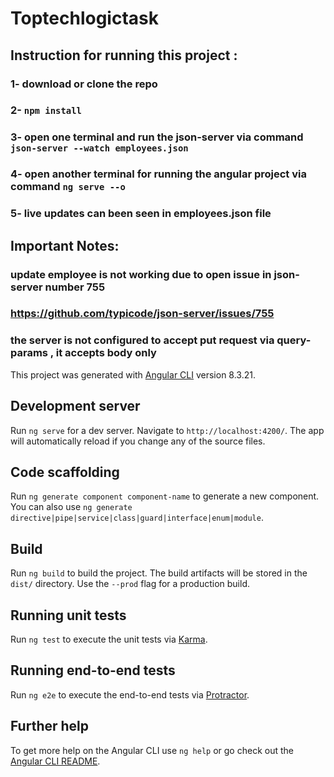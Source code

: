 # Toptechlogictask

## Instruction for running this project :

### 1- download or clone the repo
### 2- `npm install`

### 3- open one terminal and run the json-server via command `json-server --watch employees.json`

### 4- open another terminal for running the angular project via command `ng serve --o`

### 5- live updates can been seen in employees.json file


## Important Notes:


### update employee is not working due to open issue in json-server number 755 

### https://github.com/typicode/json-server/issues/755

### the server is not configured to accept put request via query-params , it accepts body only





This project was generated with [Angular CLI](https://github.com/angular/angular-cli) version 8.3.21.

## Development server

Run `ng serve` for a dev server. Navigate to `http://localhost:4200/`. The app will automatically reload if you change any of the source files.

## Code scaffolding

Run `ng generate component component-name` to generate a new component. You can also use `ng generate directive|pipe|service|class|guard|interface|enum|module`.

## Build

Run `ng build` to build the project. The build artifacts will be stored in the `dist/` directory. Use the `--prod` flag for a production build.

## Running unit tests

Run `ng test` to execute the unit tests via [Karma](https://karma-runner.github.io).

## Running end-to-end tests

Run `ng e2e` to execute the end-to-end tests via [Protractor](http://www.protractortest.org/).

## Further help

To get more help on the Angular CLI use `ng help` or go check out the [Angular CLI README](https://github.com/angular/angular-cli/blob/master/README.md).
